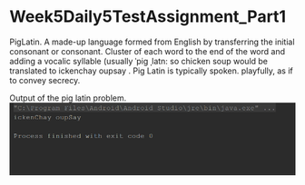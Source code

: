 # Week5Daily5TestAssignment_Part1
PigLatin. A made-up language formed from English by transferring the initial consonant or consonant. Cluster of each word to the end of the word and adding a vocalic syllable (usually ˈpiɡ ˌlatn: so chicken soup would be translated to ickenchay oupsay . Pig Latin is typically spoken. playfully, as if to convey secrecy.

Output of the pig latin problem.
![](app/src/main/res/drawable/screenshot_1.png)
